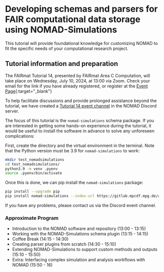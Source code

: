# Developing schemas and parsers for FAIR computational data storage using NOMAD-Simulations

This tutorial will provide foundational knowledge for customizing NOMAD to fit the specific needs of your computational research project.

## Tutorial information and preparation

The FAIRmat Tutorial 14, presented by FAIRmat Area C Computation, will take place on Wednesday, July 10, 2024, at 13:00 via Zoom. Check your email for the link if you have already registered, or register at the [Event Page](https://events.fairmat-nfdi.eu/event/22/){:target="_blank"}

To help facilitate discussions and provide prolonged assistance beyond the tutorial, we have created a [Tutorial 14 event channel](https://discord.gg/qgpHtPZwkt) in the NOMAD Discord server.

The focus of this tutorial is the `nomad-simulations` schema package. If you are interested in getting some hands-on experience during the tutorial, it would be useful to install the software in advance to solve any unforeseen complications:

First, create the directory and the virtual environment in the terminal. Note that the Python version must be 3.9 for `nomad-simulations` to work:

```sh
mkdir test_nomadsimulations
cd test_nomadsimulations/
python3.9 -m venv .pyenv
source .pyenv/bin/activate
```

Once this is done, we can pip install the `nomad-simulations` package:

```sh
pip install --upgrade pip
pip install nomad-simulations --index-url https://gitlab.mpcdf.mpg.de/api/v4/projects/2187/packages/pypi/simple
```

If you have any problems, please contact us via the Discord event channel.

### Approximate Program

- Introduction to the NOMAD software and repository (13:00 - 13:15)
- Working with the NOMAD-Simulations schema plugin (13:15 - 14:15)
- Coffee Break (14:15 - 14:30)
- Creating parser plugins from scratch (14:30 - 15:10)
- Extending NOMAD-Simulations to support custom methods and outputs (15:10 - 15:50)
- Extra: Interfacing complex simulation and analysis workflows with NOMAD (15:50 - 16)





